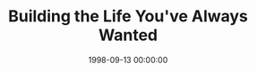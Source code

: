 ---
layout: series
series: "Building the Life You've Always Wanted"
permalink: "/building-the-life-youve-always-wanted/"
title: Building the Life You've Always Wanted
date: 1998-09-13 00:00:00
endDate: 1998-10-04 00:00:00
description: "You're going to need the right tools... "
src: "http://s3.amazonaws.com/crossroads-media/images/legacy/content/"
---